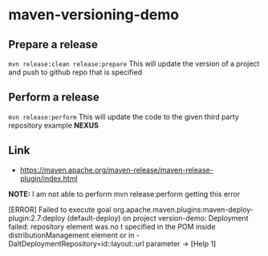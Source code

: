 # maven-versioning-demo

## Prepare a release
```mvn release:clean release:prepare```
 This will update the version of a project and push to github repo that is specified
## Perform a release
```mvn release:perform```
This will update the code to the given third party repository example **NEXUS**

## Link
-  https://maven.apache.org/maven-release/maven-release-plugin/index.html

**NOTE:** I am not able to perform mvn release:perform getting this error


[ERROR] Failed to execute goal org.apache.maven.plugins:maven-deploy-plugin:2.7:deploy (default-deploy) on project version-demo: Deployment failed: repository element was no
t specified in the POM inside distributionManagement element or in -DaltDeploymentRepository=id::layout::url parameter -> [Help 1]
 
